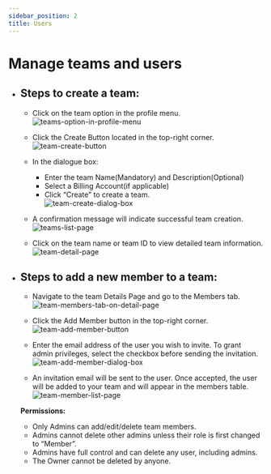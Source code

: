 ```yaml
---
sidebar_position: 2
title: Users
---
```


# Manage teams and users

- ## Steps to create a team:
    - Click on the team option in the profile menu.
        <br />
    ![teams-option-in-profile-menu](/img/teams-option-in-profile-menu.png)

    - Click the Create Button located in the top-right corner.
        <br />
    ![team-create-button](/img/team-create-button.png)

    - In the dialogue box:
        - Enter the team Name(Mandatory) and Description(Optional)
        - Select a Billing Account(if applicable)
        - Click “Create” to create a team.
            <br />
    ![team-create-dialog-box](/img/team-create-dialog-box.png)

    - A confirmation message will indicate successful team creation.
        <br />
    ![teams-list-page](/img/teams-list-page.png)

    - Click on the team name or team ID to view detailed team information.
        <br />
    ![team-detail-page](/img/team-detail-page.png)

- ## Steps to add a new member to a team:
    - Navigate to the team Details Page and go to the  Members tab.
        <br />
    ![team-members-tab-on-detail-page](/img/team-members-tab-on-detail-page.png)

    - Click the Add Member button in the top-right corner.
        <br />
    ![team-add-member-button](/img/team-add-member-button.png)

    - Enter the email address of the user you wish to invite. To grant admin privileges, select the checkbox before sending the invitation.
        <br />
    ![team-add-member-dialog-box](/img/team-add-member-dialog-box.png)

    - An invitation email will be sent to the user. Once accepted, the user will be added to your team and will appear in the members table.
        <br />
    ![team-member-list-page](/img/team-member-list-page.png)


    **Permissions:**
    - Only Admins can add/edit/delete team members.
    - Admins cannot delete other admins unless their role is first changed to “Member”.
    - Admins have full control and can delete any user, including admins.
    - The Owner cannot be deleted by anyone.


